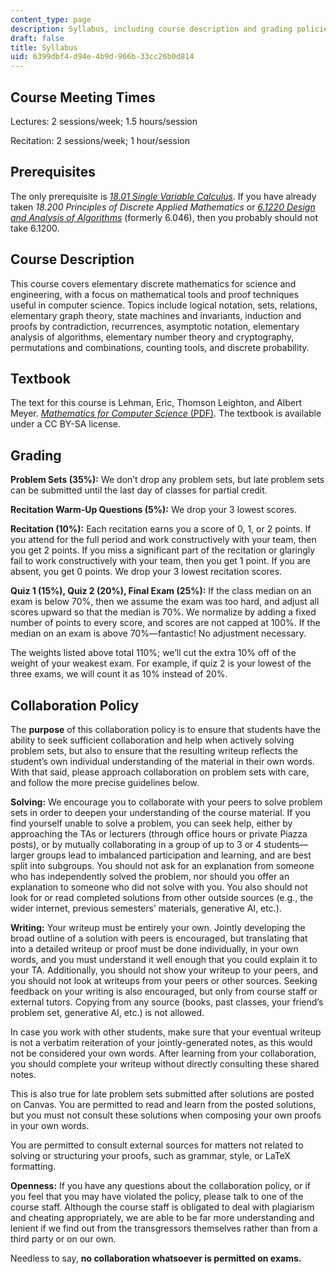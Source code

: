 ```yaml
---
content_type: page
description: Syllabus, including course description and grading policies, for 6.1200J.
draft: false
title: Syllabus
uid: 6399dbf4-d94e-4b9d-966b-33cc26b0d814
---
```

## Course Meeting Times

Lectures: 2 sessions/week; 1.5 hours/session

Recitation: 2 sessions/week; 1 hour/session

## Prerequisites

The only prerequisite is [*18.01 Single Variable Calculus*](https://ocw.mit.edu/courses/18-01sc-single-variable-calculus-fall-2010/). If you have already taken *18.200 Principles of Discrete Applied Mathematics* or [*6.1220 Design and Analysis of Algorithms*](https://ocw.mit.edu/courses/6-046j-design-and-analysis-of-algorithms-spring-2015/) (formerly 6.046), then you probably should not take 6.1200.

## Course Description

This course covers elementary discrete mathematics for science and engineering, with a focus on mathematical tools and proof techniques useful in computer science. Topics include logical notation, sets, relations, elementary graph theory, state machines and invariants, induction and proofs by contradiction, recurrences, asymptotic notation, elementary analysis of algorithms, elementary number theory and cryptography, permutations and combinations, counting tools, and discrete probability.

## Textbook

The text for this course is Lehman, Eric, Thomson Leighton, and Albert Meyer. [*Mathematics for Computer Science* (PDF)](https://courses.csail.mit.edu/6.042/spring18/mcs.pdf)*.* The textbook is available under a CC BY-SA license.

## Grading

**Problem Sets (35%):** We don’t drop any problem sets, but late problem sets can be submitted until the last day of classes for partial credit.

**Recitation Warm-Up Questions (5%):** We drop your 3 lowest scores.

**Recitation (10%):** Each recitation earns you a score of 0, 1, or 2 points. If you attend for the full period and work constructively with your team, then you get 2 points. If you miss a significant part of the recitation or glaringly fail to work constructively with your team, then you get 1 point. If you are absent, you get 0 points. We drop your 3 lowest recitation scores.

**Quiz 1 (15%), Quiz 2 (20%), Final Exam (25%):** If the class median on an exam is below 70%, then we assume the exam was too hard, and adjust all scores upward so that the median is 70%. We normalize by adding a fixed number of points to every score, and scores are not capped at 100%. If the median on an exam is above 70%—fantastic! No adjustment necessary.

The weights listed above total 110%; we’ll cut the extra 10% off of the weight of your weakest exam. For example, if quiz 2 is your lowest of the three exams, we will count it as 10% instead of 20%.

## Collaboration Policy

The **purpose** of this collaboration policy is to ensure that students have the ability to seek sufficient collaboration and help when actively solving problem sets, but also to ensure that the resulting writeup reflects the student’s own individual understanding of the material in their own words. With that said, please approach collaboration on problem sets with care, and follow the more precise guidelines below.

**Solving:** We encourage you to collaborate with your peers to solve problem sets in order to deepen your understanding of the course material. If you find yourself unable to solve a problem, you can seek help, either by approaching the TAs or lecturers (through office hours or private Piazza posts), or by mutually collaborating in a group of up to 3 or 4 students—larger groups lead to imbalanced participation and learning, and are best split into subgroups. You should not ask for an explanation from someone who has independently solved the problem, nor should you offer an explanation to someone who did not solve with you. You also should not look for or read completed solutions from other outside sources (e.g., the wider internet, previous semesters’ materials, generative AI, etc.).

**Writing:** Your writeup must be entirely your own. Jointly developing the broad outline of a solution with peers is encouraged, but translating that into a detailed writeup or proof must be done individually, in your own words, and you must understand it well enough that you could explain it to your TA. Additionally, you should not show your writeup to your peers, and you should not look at writeups from your peers or other sources. Seeking feedback on your writing is also encouraged, but only from course staff or external tutors. Copying from any source (books, past classes, your friend’s problem set, generative AI, etc.) is not allowed.

In case you work with other students, make sure that your eventual writeup is not a verbatim reiteration of your jointly-generated notes, as this would not be considered your own words. After learning from your collaboration, you should complete your writeup without directly consulting these shared notes. 

This is also true for late problem sets submitted after solutions are posted on Canvas. You are permitted to read and learn from the posted solutions, but you must not consult these solutions when composing your own proofs in your own words.

You are permitted to consult external sources for matters not related to solving or structuring your proofs, such as grammar, style, or LaTeX formatting.

**Openness:** If you have any questions about the collaboration policy, or if you feel that you may have violated the policy, please talk to one of the course staff. Although the course staff is obligated to deal with plagiarism and cheating appropriately, we are able to be far more understanding and lenient if we find out from the transgressors themselves rather than from a third party or on our own.

Needless to say, **no collaboration whatsoever is permitted on exams.**